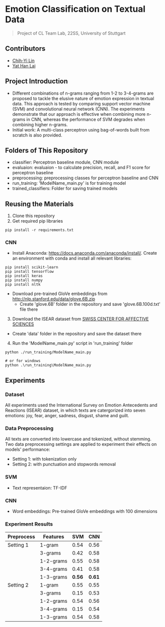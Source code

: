 # Emotion Classification on Textual Data
> Project of CL Team Lab, 22SS, University of Stuttgart
## Contributors
* [Chih-Yi Lin](https://github.com/chihyi-lin)
* [Yat Han Lai](https://github.com/laiyathan)
## Project Introduction
* Different combinations of n-grams ranging from 1-2 to 3-4-grams are proposed to tackle the elusive nature of emotion expression in textual data. This approach is tested by comparing support vector machine (SVM) and convolutional neural network (CNN). The experiments demonstrate that our approach is effective when combining more n-grams in CNN, whereas the performance of SVM degrades when combining higher n-grams.
* Initial work: A multi-class perceptron using bag-of-words built from scratch is also provided.
## Folders of This Repository
* classifier: Perceptron baseline module, CNN module
* evaluaion: evaluaion - to calculate precision, recall, and F1 score for perceptron baseline
* preprocessing: preprocessing classes for perceptron baseline and CNN
* run_training: 'ModelName_main.py' is for training model
* trained_classifiers: Folder for saving trained models
## Reusing the Materials
1. Clone this repository
2. Get required pip libraries
```
pip install -r requirements.txt
```
### CNN
* Install Anaconda: https://docs.anaconda.com/anaconda/install/. Create an environment with conda and install all relevant libraries:
```
pip install scikit-learn
pip install tensorflow
pip install keras
pip install numpy
pip install nltk
```
* Download pre-trained GloVe embeddings from http://nlp.stanford.edu/data/glove.6B.zip
  - Create 'glove.6B' folder in the repository and save 'glove.6B.100d.txt' file there
3. Download the ISEAR dataset from [SWISS CENTER FOR AFFECTIVE SCIENCES](https://www.unige.ch/cisa/research/materials-and-online-research/research-material/) 
  - Create 'data' folder in the repository and save the dataset there
4. Run the 'ModelName_main.py' script in 'run_training' folder
```
python ./run_training/ModelName_main.py

# or for windows
python .\run_training\ModelName_main.py
```

## Experiments
### Dataset
All experiments used the International Survey on Emotion Antecedents and Reactions (ISEAR) dataset, in which texts are catergorized into seven emotions: joy, fear, anger, sadness, disgust, shame and guilt.
### Data Preprocessing
All texts are converted into lowercase and tokenized, without stemming. Two data preprocessing settings are applied to experiment their effects on models' performance: 
* Setting 1: with tokenization only
* Setting 2: with punctuation and stopwords removal
### SVM
* Text representaion: TF-IDF
### CNN
* Word embeddings: Pre-trained GloVe embeddings with 100 dimensions
### Experiment Results
|Preprocess|Features | SVM | CNN |
|----------|---------|-----|-----|
|Setting 1 |1-gram   |0.54 |0.56 |
|          |3-grams  |0.42 |0.58 |
|          |1-2-grams|0.55 |0.58 |
|          |3-4-grams|0.41 |0.58 |
|          |1-3-grams|**0.56** |**0.61** |
|Setting 2 |1-gram   |0.55 |0.55 |
|          |3-grams  |0.15 |0.53 |
|          |1-2-grams|0.54 |0.56 |
|          |3-4-grams|0.15 |0.54 |
|          |1-3-grams|0.54 |0.58 |

